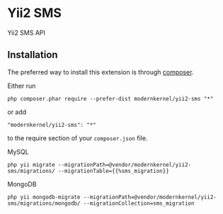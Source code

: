 Yii2 SMS
========
Yii2 SMS API

Installation
------------

The preferred way to install this extension is through [composer](http://getcomposer.org/download/).

Either run

```
php composer.phar require --prefer-dist modernkernel/yii2-sms "*"
```

or add

```
"modernkernel/yii2-sms": "*"
```

to the require section of your `composer.json` file.

MySQL

```
php yii migrate --migrationPath=@vendor/modernkernel/yii2-sms/migrations/ --migrationTable={{%sms_migration}}
```

MongoDB

```
php yii mongodb-migrate --migrationPath=@vendor/modernkernel/yii2-sms/migrations/mongodb/ --migrationCollection=sms_migration
```
